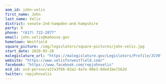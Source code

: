 ```yaml
---
aom_id: john-velis
first_name: John
last_name: Velis
district: senate-2nd-hampden-and-hampshire
party: D
phone: "(617) 722-2877"
email: john.velis@mahouse.gov
hometown: Westfield
square_picture: /img/legislators/square-pictures/john-velis.jpg
start_date: 2020-05-28
malegislature_url: "https://malegislature.gov/Legislators/Profile/JCV0"
website: "https://www.velisforwestfield.com/"
facebook: "https://www.facebook.com/repjohnvelis"
ocd_id: ocd-person/a37a3f66-83a2-4a7e-90e3-8de41be7262d
twitter: repjohnvelis
---
```

